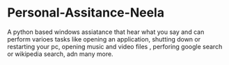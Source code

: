 # Personal-Assitance-Neela
A python based  windows assiatance that hear what you say and can perform varioes tasks like opening an application, shutting down or restarting your pc, opening music and video files , perforing google search or wikipedia search, adn many more.
